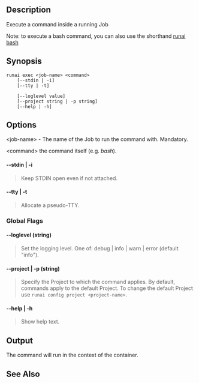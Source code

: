 ## Description

Execute a command inside a running Job

Note: to execute a bash command, you can also use the shorthand [runai bash](runai-bash.md)

## Synopsis

``` shell
runai exec <job-name> <command> 
    [--stdin | -i] 
    [--tty | -t]

    [--loglevel value] 
    [--project string | -p string] 
    [--help | -h]
```


## Options

<job-name\> - The name of the Job to run the command with. Mandatory.

<command\> the command itself (e.g. _bash_).

#### --stdin | -i
>  Keep STDIN open even if not attached.

#### --tty | -t
>  Allocate a pseudo-TTY.

### Global Flags

#### --loglevel (string)

>  Set the logging level. One of: debug | info | warn | error (default "info").

#### --project | -p (string)

>  Specify the Project to which the command applies. By default, commands apply to the default Project. To change the default Project use `runai config project <project-name>`.

#### --help | -h

>  Show help text.

## Output

The command will run in the context of the container.

## See Also

